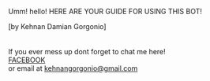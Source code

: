 Umm! hello! HERE ARE YOUR GUIDE FOR USING THIS BOT!

[by Kehnan Damian Gorgonio]
<br> <br> <br> If you ever mess up dont forget to chat me here! <br><a href="https://www.facebook.com/damiankehnan?mibextid=ZbWKwL"> FACEBOOK </a>
 <br> or email at <span style="color: #abcdef;"> kehnangorgonio@gmail.com </span>

 
 
